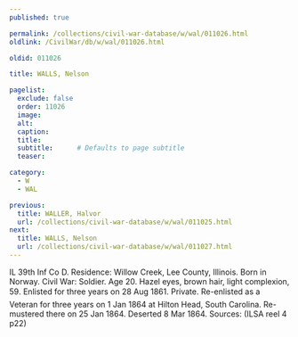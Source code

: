 ```yaml
---
published: true

permalink: /collections/civil-war-database/w/wal/011026.html
oldlink: /CivilWar/db/w/wal/011026.html

oldid: 011026

title: WALLS, Nelson

pagelist:
  exclude: false
  order: 11026
  image: 
  alt:
  caption:
  title:
  subtitle:      # Defaults to page subtitle
  teaser:

category: 
  - W 
  - WAL

previous:
  title: WALLER, Halvor
  url: /collections/civil-war-database/w/wal/011025.html  
next:
  title: WALLS, Nelson
  url: /collections/civil-war-database/w/wal/011027.html   
---
```

IL 39th Inf Co D. Residence: Willow Creek, Lee County, Illinois. Born in Norway. Civil War: Soldier. Age 20. Hazel eyes, brown hair, light complexion, 5&#146;9&#148;. Enlisted for three years on 28 Aug 1861. Private. Re-enlisted as a Veteran for three years on 1 Jan 1864 at Hilton Head, South Carolina. Re-mustered there on 25 Jan 1864. Deserted 8 Mar 1864. Sources: (ILSA reel 4 p22)